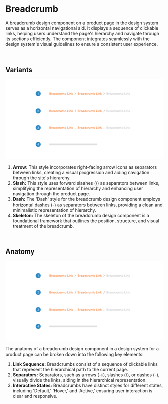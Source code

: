 # Breadcrumb

A breadcrumb design component on a product page in the design system serves as a horizontal navigational aid. It displays a sequence of clickable links, helping users understand the page's hierarchy and navigate through its sections efficiently. The component integrates seamlessly with the design system's visual guidelines to ensure a consistent user experience.

</br>

## Variants

<img src="../../assets/images/components/breadcrumb-variants.jpg" alt="breadcrumb-variants" width="752"/>

1. <b>Arrow:</b> This style incorporates right-facing arrow icons as separators between links, creating a visual progression and aiding navigation through the site's hierarchy.
2. <b>Slash:</b> This style uses forward slashes (/) as separators between links, simplifying the representation of hierarchy and enhancing user navigation through the product page.
3. <b>Dash:</b> The 'Dash' style for the breadcrumb design component employs horizontal dashes (-) as separators between links, providing a clean and minimalistic representation of hierarchy.
4. <b>Skeleton:</b> The skeleton of the breadcrumb design component is a foundational framework that outlines the position, structure, and visual treatment of the breadcrumb.

</br>

## Anatomy

<img src="../../assets/images/components/breadcrumb-variants.jpg" alt="breadcrumb-states" width="752"/>

The anatomy of a breadcrumb design component in a design system for a product page can be broken down into the following key elements:

1. <b>Link Sequence:</b> Breadcrumbs consist of a sequence of clickable links that represent the hierarchical path to the current page.
2. <b>Separators:</b> Separators, such as arrows (->), slashes (/), or dashes (-), visually divide the links, aiding in the hierarchical representation.
3. <b>Interactive States:</b> Breadcrumbs have distinct styles for different states, including 'Default,' 'Hover,' and 'Active,' ensuring user interaction is clear and responsive.

